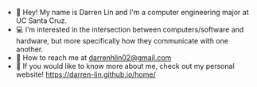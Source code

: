 - 👋 Hey! My name is Darren Lin and I'm a computer engineering major at UC Santa Cruz.
- 💻 I’m interested in the intersection between computers/software and hardware, but more specifically how they communicate with one another.
- 📩 How to reach me at darrenhlin02@gmail.com
- 🙂 If you would like to know more about me, check out my personal website! https://darren-lin.github.io/home/
